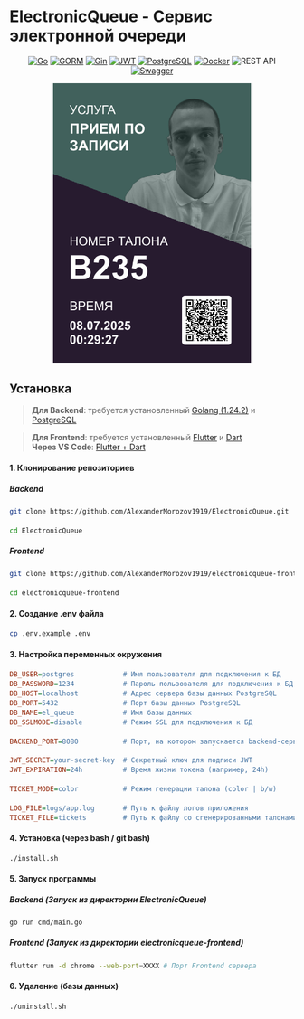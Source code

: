 # **ElectronicQueue - Сервис электронной очереди**

<p align="center">
  <a href="https://go.dev/"><img src="https://img.shields.io/badge/Go-00ADD8?logo=go&logoColor=white&style=for-the-badge" alt="Go"></a>
  <a href="https://gorm.io/"><img src="https://img.shields.io/badge/GORM-FFCA28?logo=go&logoColor=black&style=for-the-badge" alt="GORM"></a>
  <a href="https://gin-gonic.com/"><img src="https://img.shields.io/badge/Gin-00B386?logo=go&logoColor=white&style=for-the-badge" alt="Gin"></a>
  <a href="https://jwt.io/"><img src="https://img.shields.io/badge/JWT-000000?logo=jsonwebtokens&logoColor=white&style=for-the-badge" alt="JWT"></a>
  <a href="https://www.postgresql.org/"><img src="https://img.shields.io/badge/PostgreSQL-4169E1?logo=postgresql&logoColor=white&style=for-the-badge" alt="PostgreSQL"></a>
  <a href="https://www.docker.com/"><img src="https://img.shields.io/badge/Docker-2496ED?logo=docker&logoColor=white&style=for-the-badge" alt="Docker"></a>
  <a><img src="https://img.shields.io/badge/REST%20API-FF6F00?logo=rest&logoColor=white&style=for-the-badge" alt="REST API"></a>
  <a href="https://swagger.io/"><img src="https://img.shields.io/badge/Swagger-85EA2D?logo=swagger&logoColor=black&style=for-the-badge" alt="Swagger"></a>
</p>

<p align="center">
  <img src="assets/img/ticket_example.png" alt="Пример талона" width="350"/>
</p>

## Установка

> **Для Backend**: требуется установленный [Golang (1.24.2)](https://go.dev/dl/) и [PostgreSQL](https://www.postgresql.org/download/)

> **Для Frontend**: требуется установленный [Flutter](https://docs.flutter.dev/get-started/install) и [Dart](https://dart.dev/get-dart) <br>
**Через VS Code**: [Flutter + Dart](https://docs.flutter.dev/install/with-vs-code)

#### 1. Клонирование репозиториев

##### Backend
```sh
git clone https://github.com/AlexanderMorozov1919/ElectronicQueue.git

cd ElectronicQueue
```

##### Frontend
```sh
git clone https://github.com/AlexanderMorozov1919/electronicqueue-frontend.git

cd electronicqueue-frontend
```

#### 2. Создание .env файла

```sh
cp .env.example .env
```

#### 3. Настройка переменных окружения

```ini
DB_USER=postgres            # Имя пользователя для подключения к БД
DB_PASSWORD=1234            # Пароль пользователя для подключения к БД
DB_HOST=localhost           # Адрес сервера базы данных PostgreSQL
DB_PORT=5432                # Порт базы данных PostgreSQL
DB_NAME=el_queue            # Имя базы данных
DB_SSLMODE=disable          # Режим SSL для подключения к БД

BACKEND_PORT=8080           # Порт, на котором запускается backend-сервер

JWT_SECRET=your-secret-key  # Секретный ключ для подписи JWT
JWT_EXPIRATION=24h          # Время жизни токена (например, 24h)

TICKET_MODE=color           # Режим генерации талона (color | b/w)

LOG_FILE=logs/app.log       # Путь к файлу логов приложения
TICKET_FILE=tickets         # Путь к файлу со сгенерированными талонами
```

#### 4. Установка (через bash / git bash)

```sh
./install.sh
```

#### 5. Запуск программы

##### Backend (Запуск из директории ElectronicQueue)
```sh
go run cmd/main.go
```

##### Frontend (Запуск из директории electronicqueue-frontend)
```sh
flutter run -d chrome --web-port=XXXX # Порт Frontend сервера
```

#### 6. Удаление (базы данных)

```sh
./uninstall.sh
```